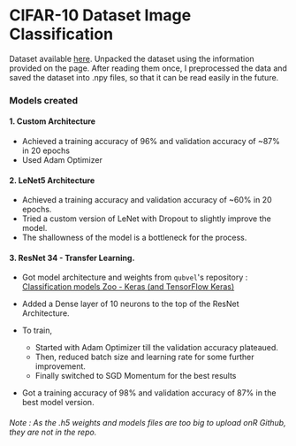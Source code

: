 # CIFAR-10 Dataset Image Classification

Dataset available [here](https://www.cs.toronto.edu/~kriz/cifar.html). Unpacked the dataset using the information provided on the page. After reading them once, I preprocessed the data and saved the dataset into .npy files, so that it can be read easily in the future.



### Models created

#### 1. Custom Architecture

- Achieved a training accuracy of 96% and validation accuracy of ~87% in 20 epochs
- Used Adam Optimizer

#### 2. LeNet5 Architecture

- Achieved a training accuracy and validation accuracy of ~60% in 20 epochs.
- Tried a custom version of LeNet with Dropout to slightly improve the model.
- The shallowness of the model is a bottleneck for the process.

#### 3. ResNet 34 - Transfer Learning.

- Got model architecture and weights from `qubvel`'s repository : [Classification models Zoo - Keras (and TensorFlow Keras)](https://github.com/qubvel/classification_models)

- Added a Dense layer of 10 neurons to the top of the ResNet Architecture.
- To train, 
  - Started with Adam Optimizer till the validation accuracy plateaued. 
  - Then, reduced batch size and learning rate for some further improvement.
  - Finally switched to SGD Momentum for the best results
- Got a training accuracy of 98% and validation accuracy of 87% in the best model version.





###### Note : As the .h5 weights and models files are too big to upload onR Github, they are not in the repo.

